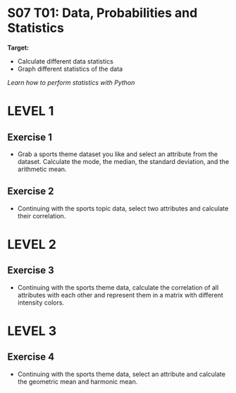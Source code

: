 # S07 T01: Data, Probabilities and Statistics

**Target:**
  * Calculate different data statistics
  * Graph different statistics of the data

_Learn how to perform statistics with Python_

# LEVEL 1

 ## Exercise 1
  - Grab a sports theme dataset you like and select an attribute from the dataset. Calculate the mode, the median, the standard deviation, and the arithmetic mean.
 
 ## Exercise 2
  - Continuing with the sports topic data, select two attributes and calculate their correlation.
  
 # LEVEL 2
 
 ## Exercise 3
  - Continuing with the sports theme data, calculate the correlation of all attributes with each other and represent them in a matrix with different intensity colors.


 # LEVEL 3
  
 ## Exercise 4
  - Continuing with the sports theme data, select an attribute and calculate the geometric mean and harmonic mean.
